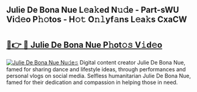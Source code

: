 ## Julie De Bona Nue L𝚎a𝚔ed N𝚞𝚍e - Part-sWU Vi𝚍𝚎o P𝚑𝚘tos - H𝚘𝚝 O𝚗𝚕yf𝚊ns L𝚎a𝚔s CxaCW

# <h2><a href="http://kfdrven.oniu.top/?m=Julie+De+Bona+Nue">🔗👉 🔴 Julie De Bona Nue P𝚑ot𝚘𝚜 V𝚒d𝚎o</a></h2>

[![Julie De Bona Nue Nu𝚍e𝚜](https://i.imgur.com/0qMVB7G.gif)](http://kfdrven.oniu.top/?m=Julie+De+Bona+Nue)
Digital content creator Julie De Bona Nue, famed for sharing dance and lifestyle ideas, through performances and personal vlogs on social media. Selfless humanitarian Julie De Bona Nue, famed for their dedication and compassion in helping those in need.  
